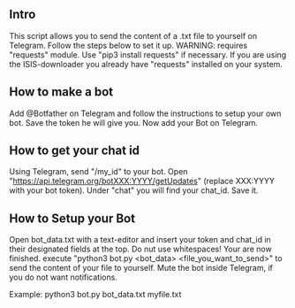 ## Intro
This script allows you to send the content of a .txt file to yourself on Telegram. Follow the steps below to set it up.
WARNING: requires "requests" module. Use "pip3 install requests" if necessary. If you are using the ISIS-downloader you already
have "requests" installed on your system.

## How to make a bot
Add @Botfather on Telegram and follow the instructions to setup your own bot.
Save the token he will give you. Now add your Bot on Telegram.


## How to get your chat id
Using Telegram, send  "/my_id" to your bot.
Open "https://api.telegram.org/botXXX:YYYY/getUpdates" (replace XXX:YYYY with your bot token).
Under "chat" you will find your chat_id. Save it.


## How to Setup your Bot
Open bot_data.txt with a text-editor and insert your token and chat_id in their designated fields at the top. Do nut use whitespaces!
Your are now finished. execute "python3 bot.py <bot_data> <file_you_want_to_send>" to send the content of your file
to yourself. Mute the bot inside Telegram, if you do not want notifications.

Example: python3 bot.py bot_data.txt myfile.txt

